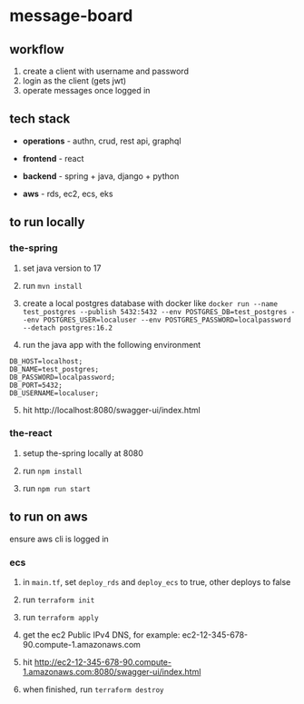 # message-board

## workflow

1. create a client with username and password
2. login as the client (gets jwt)
3. operate messages once logged in

## tech stack

- **operations** - authn, crud, rest api, graphql

- **frontend** - react

- **backend** - spring + java, django + python

- **aws** - rds, ec2, ecs, eks

## to run locally

### the-spring

1. set java version to 17

2. run `mvn install`

3. create a local postgres database with docker like `docker run --name test_postgres --publish 5432:5432 --env POSTGRES_DB=test_postgres --env POSTGRES_USER=localuser --env POSTGRES_PASSWORD=localpassword --detach postgres:16.2
`

4. run the java app with the following environment 
```
DB_HOST=localhost;
DB_NAME=test_postgres;
DB_PASSWORD=localpassword;
DB_PORT=5432;
DB_USERNAME=localuser;
```

5. hit http://localhost:8080/swagger-ui/index.html

### the-react

1. setup the-spring locally at 8080

2. run `npm install`

3. run `npm run start`

## to run on aws

ensure aws cli is logged in

### ecs

1. in `main.tf`, set `deploy_rds` and `deploy_ecs` to true, other deploys to false

2. run `terraform init`

3. run `terraform apply`

4. get the ec2 Public IPv4 DNS, for example: ec2-12-345-678-90.compute-1.amazonaws.com

5. hit http://ec2-12-345-678-90.compute-1.amazonaws.com:8080/swagger-ui/index.html

6. when finished, run `terraform destroy`
